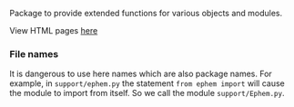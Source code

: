 Package to provide extended functions for various objects and modules.

View HTML pages [here](https://github.jpl.nasa.gov/pages/RadioAstronomy/support)

### File names

It is dangerous to use here names which are also package names.  For example,
in `support/ephem.py` the statement `from ephem import` will cause the module
to import from itself.  So we call the module `support/Ephem.py`.

